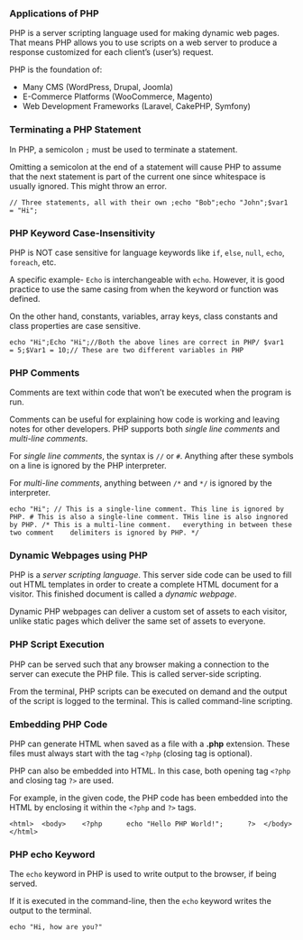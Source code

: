 ### Applications of PHP

PHP is a server scripting language used for making dynamic web pages. That means PHP allows you to use scripts on a web server to produce a response customized for each client’s (user’s) request.

PHP is the foundation of:

-   Many CMS (WordPress, Drupal, Joomla)
-   E-Commerce Platforms (WooCommerce, Magento)
-   Web Development Frameworks (Laravel, CakePHP, Symfony)

### Terminating a PHP Statement

In PHP, a semicolon `;` must be used to terminate a statement.

Omitting a semicolon at the end of a statement will cause PHP to assume that the next statement is part of the current one since whitespace is usually ignored. This might throw an error.

```
// Three statements, all with their own ;echo "Bob";echo "John";$var1 = "Hi";
```

### PHP Keyword Case-Insensitivity

PHP is NOT case sensitive for language keywords like `if`, `else`, `null`, `echo`, `foreach`, etc.

A specific example- `Echo` is interchangeable with `echo`. However, it is good practice to use the same casing from when the keyword or function was defined.

On the other hand, constants, variables, array keys, class constants and class properties are case sensitive.

```
echo "Hi";Echo "Hi";//Both the above lines are correct in PHP/ $var1 = 5;$Var1 = 10;// These are two different variables in PHP
```

### PHP Comments

Comments are text within code that won’t be executed when the program is run.

Comments can be useful for explaining how code is working and leaving notes for other developers. PHP supports both _single line comments_ and _multi-line comments_.

For _single line comments_, the syntax is `//` or `#`. Anything after these symbols on a line is ignored by the PHP interpreter.

For _multi-line comments_, anything between `/*` and `*/` is ignored by the interpreter.

```
echo "Hi"; // This is a single-line comment. This line is ignored by PHP. # This is also a single-line comment. THis line is also ingnored by PHP. /* This is a multi-line comment.   everything in between these two comment    delimiters is ignored by PHP. */
```

### Dynamic Webpages using PHP

PHP is a _server scripting language_. This server side code can be used to fill out HTML templates in order to create a complete HTML document for a visitor. This finished document is called a _dynamic webpage_.

Dynamic PHP webpages can deliver a custom set of assets to each visitor, unlike static pages which deliver the same set of assets to everyone.

### PHP Script Execution

PHP can be served such that any browser making a connection to the server can execute the PHP file. This is called server-side scripting.

From the terminal, PHP scripts can be executed on demand and the output of the script is logged to the terminal. This is called command-line scripting.

### Embedding PHP Code

PHP can generate HTML when saved as a file with a **.php** extension. These files must always start with the tag `<?php` (closing tag is optional).

PHP can also be embedded into HTML. In this case, both opening tag `<?php` and closing tag `?>` are used.

For example, in the given code, the PHP code has been embedded into the HTML by enclosing it within the `<?php` and `?>` tags.

```
<html>  <body>    <?php      echo "Hello PHP World!";      ?>  </body></html>
```

### PHP echo Keyword

The `echo` keyword in PHP is used to write output to the browser, if being served.

If it is executed in the command-line, then the `echo` keyword writes the output to the terminal.

```
echo "Hi, how are you?"
```